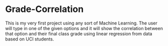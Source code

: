 # Grade-Correlation
This is my very first project using any sort of Machine Learning. The user will type in one of the given options and it will show the correlation between that option and their final class grade using linear regression from data based on UCI students.

